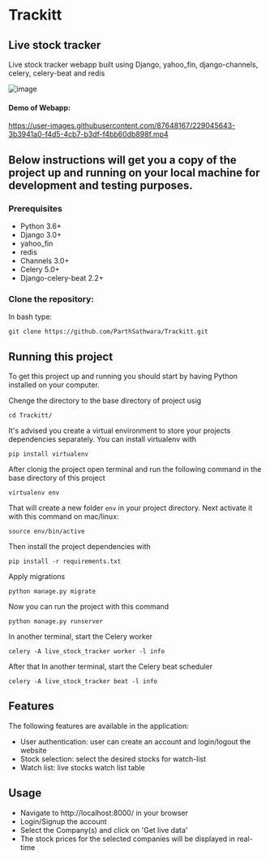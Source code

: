 # Trackitt
## Live stock tracker
Live stock tracker webapp built using Django, yahoo_fin, django-channels, celery, celery-beat and redis

![image](https://user-images.githubusercontent.com/87648167/229044868-d0b17711-0343-4e07-b21d-586bfaa1a39b.png)


#### Demo of Webapp: 

https://user-images.githubusercontent.com/87648167/229045643-3b3941a0-f4d5-4cb7-b3df-f4bb60db898f.mp4




## Below instructions will get you a copy of the project up and running on your local machine for development and testing purposes.

### Prerequisites
   - Python 3.6+
   - Django 3.0+
   - yahoo_fin
   - redis
   - Channels 3.0+
   - Celery 5.0+
   - Django-celery-beat 2.2+


### Clone the repository:

In bash type:
```
git clone https://github.com/ParthSathwara/Trackitt.git
```

## Running this project

To get this project up and running you should start by having Python installed on your computer. 

Chenge the directory to the base directory of project usig
```
cd Trackitt/
```

It's advised you create a virtual environment to store your projects dependencies separately. You can install virtualenv with

```
pip install virtualenv
```

After clonig the project open terminal and run the following command in the base directory of this project

```
virtualenv env
```

That will create a new folder `env` in your project directory. Next activate it with this command on mac/linux:

```
source env/bin/active
```

Then install the project dependencies with

```
pip install -r requirements.txt
```

Apply migrations
```
python manage.py migrate
```

Now you can run the project with this command

```
python manage.py runserver
```
    
In another terminal, start the Celery worker
```
celery -A live_stock_tracker worker -l info
```

After that In another terminal, start the Celery beat scheduler
```
celery -A live_stock_tracker beat -l info
```


## Features

The following features are available in the application:

 - User authentication: user can create an account and login/logout the website
 - Stock selection: select the desired stocks for watch-list
 - Watch list: live stocks watch list table

## Usage

 - Navigate to http://localhost:8000/ in your browser
 - Login/Signup the account
 - Select the Company(s) and click on 'Get live data'
 - The stock prices for the selected companies will be displayed in real-time
